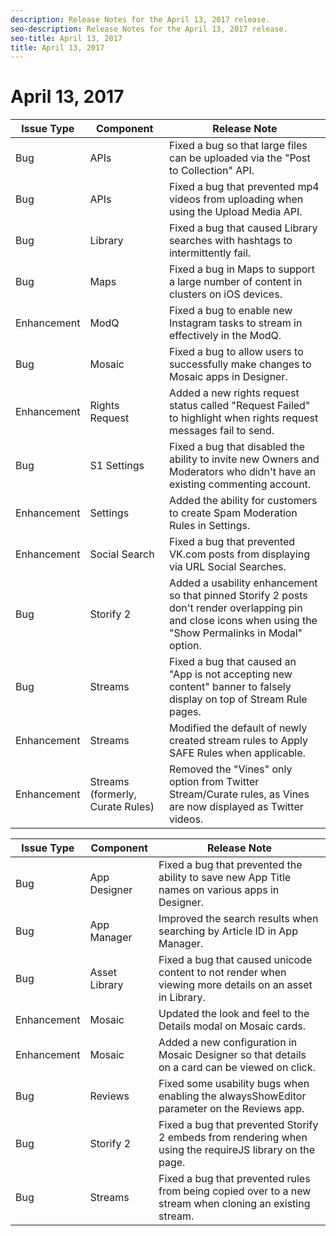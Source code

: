 ```yaml
---
description: Release Notes for the April 13, 2017 release.
seo-description: Release Notes for the April 13, 2017 release.
seo-title: April 13, 2017
title: April 13, 2017
---
```


# April 13, 2017

<table id="table_u1c_n1p_4z"> 
 <title>Production Release</title> 
 <tgroup cols="3"> 
  <colspec colnum="1" colname="col1" /> 
  <colspec colnum="2" colname="col2" /> 
  <colspec colnum="3" colname="col3" /> 
  <thead> 
   <tr> 
    <th class="entry"><b>Issue Type</b></th> 
    <th class="entry"><b>Component</b></th> 
    <th class="entry"><b>Release Note</b></th> 
   </tr> 
  </thead> 
  <tbody> 
   <tr> 
    <td>Bug</td> 
    <td>APIs</td> 
    <td>Fixed a bug so that large files can be uploaded via the "Post to Collection" API.</td> 
   </tr> 
   <tr> 
    <td>Bug</td> 
    <td>APIs</td> 
    <td>Fixed a bug that prevented mp4 videos from uploading when using the Upload Media API.</td> 
   </tr> 
   <tr> 
    <td>Bug</td> 
    <td>Library</td> 
    <td>Fixed a bug that caused Library searches with hashtags to intermittently fail.</td> 
   </tr> 
   <tr> 
    <td>Bug</td> 
    <td>Maps</td> 
    <td>Fixed a bug in Maps to support a large number of content in clusters on iOS devices.</td> 
   </tr> 
   <tr> 
    <td>Enhancement</td> 
    <td>ModQ</td> 
    <td>Fixed a bug to enable new Instagram tasks to stream in effectively in the ModQ.</td> 
   </tr> 
   <tr> 
    <td>Bug</td> 
    <td>Mosaic</td> 
    <td>Fixed a bug to allow users to successfully make changes to Mosaic apps in Designer.</td> 
   </tr> 
   <tr> 
    <td>Enhancement</td> 
    <td>Rights Request</td> 
    <td>Added a new rights request status called "Request Failed" to highlight when rights request messages fail to send.</td> 
   </tr> 
   <tr> 
    <td>Bug</td> 
    <td>S1 Settings</td> 
    <td>Fixed a bug that disabled the ability to invite new Owners and Moderators who didn't have an existing commenting account.</td> 
   </tr> 
   <tr> 
    <td>Enhancement</td> 
    <td>Settings</td> 
    <td>Added the ability for customers to create Spam Moderation Rules in Settings.</td> 
   </tr> 
   <tr> 
    <td>Enhancement</td> 
    <td>Social Search</td> 
    <td>Fixed a bug that prevented VK.com posts from displaying via URL Social Searches.</td> 
   </tr> 
   <tr> 
    <td>Bug</td> 
    <td>Storify 2</td> 
    <td>Added a usability enhancement so that pinned Storify 2 posts don't render overlapping pin and close icons when using the "Show Permalinks in Modal" option.</td> 
   </tr> 
   <tr> 
    <td>Bug</td> 
    <td>Streams</td> 
    <td>Fixed a bug that caused an "App is not accepting new content" banner to falsely display on top of Stream Rule pages.</td> 
   </tr> 
   <tr> 
    <td>Enhancement</td> 
    <td>Streams</td> 
    <td>Modified the default of newly created stream rules to Apply SAFE Rules when applicable.</td> 
   </tr> 
   <tr> 
    <td>Enhancement</td> 
    <td>Streams (formerly, Curate Rules)</td> 
    <td>Removed the "Vines" only option from Twitter Stream/Curate rules, as Vines are now displayed as Twitter videos.</td> 
   </tr> 
  </tbody> 
 </tgroup> 
</table>

<table id="table_w1c_n1p_4z"> 
 <title>UAT Release</title> 
 <tgroup cols="3"> 
  <colspec colnum="1" colname="col1" /> 
  <colspec colnum="2" colname="col2" /> 
  <colspec colnum="3" colname="col3" /> 
  <thead> 
   <tr> 
    <th class="entry"><b>Issue Type</b></th> 
    <th class="entry"><b>Component</b></th> 
    <th class="entry"><b>Release Note</b></th> 
   </tr> 
  </thead> 
  <tbody> 
   <tr> 
    <td>Bug</td> 
    <td>App Designer</td> 
    <td>Fixed a bug that prevented the ability to save new App Title names on various apps in Designer.</td> 
   </tr> 
   <tr> 
    <td>Bug</td> 
    <td>App Manager</td> 
    <td>Improved the search results when searching by Article ID in App Manager.</td> 
   </tr> 
   <tr> 
    <td>Bug</td> 
    <td>Asset Library</td> 
    <td>Fixed a bug that caused unicode content to not render when viewing more details on an asset in Library.</td> 
   </tr> 
   <tr> 
    <td>Enhancement</td> 
    <td>Mosaic</td> 
    <td>Updated the look and feel to the Details modal on Mosaic cards.</td> 
   </tr> 
   <tr> 
    <td>Enhancement</td> 
    <td>Mosaic</td> 
    <td>Added a new configuration in Mosaic Designer so that details on a card can be viewed on click.</td> 
   </tr> 
   <tr> 
    <td>Bug</td> 
    <td>Reviews</td> 
    <td>Fixed some usability bugs when enabling the alwaysShowEditor parameter on the Reviews app.</td> 
   </tr> 
   <tr> 
    <td>Bug</td> 
    <td>Storify 2</td> 
    <td>Fixed a bug that prevented Storify 2 embeds from rendering when using the requireJS library on the page.</td> 
   </tr> 
   <tr> 
    <td>Bug</td> 
    <td>Streams</td> 
    <td>Fixed a bug that prevented rules from being copied over to a new stream when cloning an existing stream.</td> 
   </tr> 
  </tbody> 
 </tgroup> 
</table>

